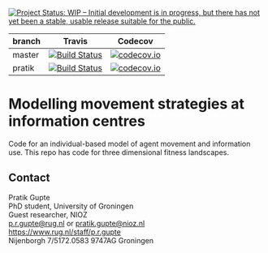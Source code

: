 <!-- badges: start -->

[![Project Status: WIP – Initial development is in progress, but there has not yet been a stable, usable release suitable for the public.](https://www.repostatus.org/badges/latest/wip.svg)](https://www.repostatus.org/#wip)

branch|Travis|Codecov
---|---|---
master|[![Build Status](https://travis-ci.org/pratikunterwegs/infomove-eco.svg?branch=master)](https://travis-ci.org/pratikunterwegs/infomove-eco)|[![codecov.io](https://codecov.io/github/pratikunterwegs/infomove-eco/coverage.svg?branch=master)](https://codecov.io/github/pratikunterwegs/infomove-eco/branch/master)
pratik|[![Build Status](https://travis-ci.org/pratikunterwegs/infomove-eco.svg?branch=pratik)](https://travis-ci.org/pratikunterwegs/infomove-eco)|[![codecov.io](https://codecov.io/github/pratikunterwegs/infomove-eco/coverage.svg?branch=pratik)](https://codecov.io/github/pratikunterwegs/infomove-eco/branch/pratik)
<!-- badges: end -->

# Modelling movement strategies at information centres

Code for an individual-based model of agent movement and information use. This repo has code for three dimensional fitness landscapes.

## Contact

Pratik Gupte  
PhD student, University of Groningen  
Guest researcher, NIOZ  
p.r.gupte@rug.nl or pratik.gupte@nioz.nl  
https://www.rug.nl/staff/p.r.gupte  
Nijenborgh 7/5172.0583 9747AG Groningen
